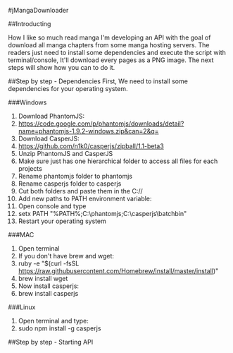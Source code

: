 #jMangaDownloader

##Introducting

How I like so much read manga I'm developing an API with the goal of download all manga chapters from some manga hosting servers. The readers just need to install some dependencies and execute the script with terminal/console, It'll download every pages as a PNG image. The next steps will show how you can to do it.

##Step by step - Dependencies
First, We need to install some dependencies for your operating system.

###Windows
1. Download PhantomJS:
  1. https://code.google.com/p/phantomjs/downloads/detail?name=phantomjs-1.9.2-windows.zip&can=2&q=
2. Download CasperJS:
  1. https://github.com/n1k0/casperjs/zipball/1.1-beta3
3. Unzip PhantomJS and CasperJS
  1. Make sure just has one hierarchical folder to access all files for each projects
4. Rename phantomjs folder to phantomjs
5. Rename casperjs folder to casperjs
6. Cut both folders and paste them in the C://
7. Add new paths to PATH environment variable:
  1. Open console and type
  2. setx PATH "%PATH%;C:\phantomjs;C:\casperjs\batchbin"
8. Restart your operating system

###MAC
1. Open terminal
2. If you don't have brew and wget: 
  1. ruby -e "$(curl -fsSL https://raw.githubusercontent.com/Homebrew/install/master/install)"
  2. brew install wget
3. Now install casperjs:
  1. brew install casperjs

###Linux
1. Open terminal and type:
  1. sudo npm install -g casperjs

##Step by step - Starting API
